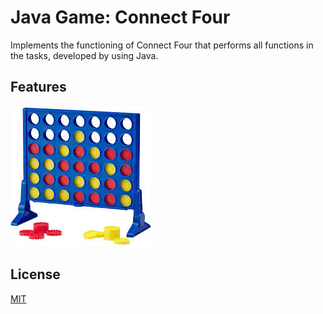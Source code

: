 # Java Game: Connect Four
Implements the functioning of Connect Four that performs all functions in the tasks, developed by using Java.
## Features


![App Screenshot](https://github.com/XiaoSanchez/Java_Game-Connect_Four/blob/main/img/ScreenShot.jpeg)
## License

[MIT](https://choosealicense.com/licenses/mit/)
